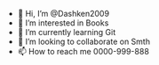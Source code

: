 - 👋 Hi, I’m @Dashken2009
- 👀 I’m interested in Books
- 🌱 I’m currently learning Git
- 💞️ I’m looking to collaborate on Smth
- 📫 How to reach me 0000-999-888

<!---
Dashken2009/Dashken2009 is a ✨ special ✨ repository because its `README.md` (this file) appears on your GitHub profile.
You can click the Preview link to take a look at your changes.
--->
